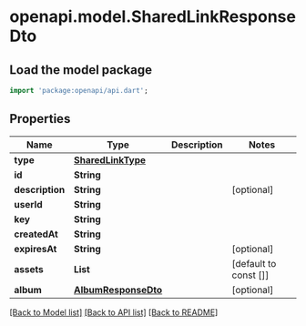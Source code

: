 # openapi.model.SharedLinkResponseDto

## Load the model package
```dart
import 'package:openapi/api.dart';
```

## Properties
Name | Type | Description | Notes
------------ | ------------- | ------------- | -------------
**type** | [**SharedLinkType**](SharedLinkType.md) |  | 
**id** | **String** |  | 
**description** | **String** |  | [optional] 
**userId** | **String** |  | 
**key** | **String** |  | 
**createdAt** | **String** |  | 
**expiresAt** | **String** |  | [optional] 
**assets** | **List<String>** |  | [default to const []]
**album** | [**AlbumResponseDto**](AlbumResponseDto.md) |  | [optional] 

[[Back to Model list]](../README.md#documentation-for-models) [[Back to API list]](../README.md#documentation-for-api-endpoints) [[Back to README]](../README.md)


